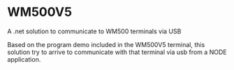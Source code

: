 # WM500V5
A .net solution to communicate to WM500 terminals via USB

Based on the program demo included in the WM500V5 terminal, this solution try to arrive to communicate with that terminal via usb from a NODE application.
